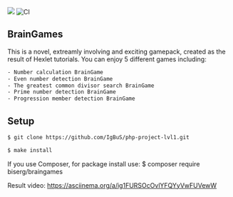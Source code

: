 <html>

<a href="https://codeclimate.com/github/IgBuS/php-project-lvl1/maintainability"><img src="https://api.codeclimate.com/v1/badges/748f6c510e9c8f1f823c/maintainability" /></a>
![CI](https://github.com/IgBuS/php-project-lvl1/workflows/CI/badge.svg)
</html>


## BrainGames

This is a novel, extreamly involving and exciting gamepack, created as the result of Hexlet tutorials.
You can enjoy 5 different games including:
```sh
- Number calculation BrainGame
- Even number detection BrainGame
- The greatest common divisor search BrainGame
- Prime number detection BrainGame
- Progression member detection BrainGame
```

## Setup

```sh
$ git clone https://github.com/IgBuS/php-project-lvl1.git

$ make install
```
If you use Composer, for package install use:
$ composer require biserg/braingames

Result video:
https://asciinema.org/a/ig1FURSOcOvlYFQYyVwFUVewW
